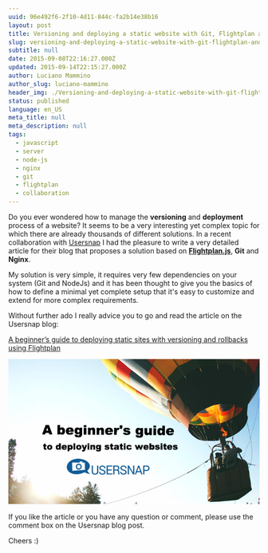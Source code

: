 ```yaml
---
uuid: 96e492f6-2f10-4d11-844c-fa2b14e38b16
layout: post
title: Versioning and deploying a static website with Git, Flightplan and Nginx
slug: versioning-and-deploying-a-static-website-with-git-flightplan-and-nginx
subtitle: null
date: 2015-09-08T22:16:27.000Z
updated: 2015-09-14T22:15:27.000Z
author: Luciano Mammino
author_slug: luciano-mammino
header_img: ./Versioning-and-deploying-a-static-website-with-git-flightplan-and-nginx.jpg
status: published
language: en_US
meta_title: null
meta_description: null
tags:
  - javascript
  - server
  - node-js
  - nginx
  - git
  - flightplan
  - collaboration
---
```


Do you ever wondered how to manage the **versioning** and **deployment** process of a website? It seems to be a very interesting yet complex topic for which there are already thousands of different solutions.
In a recent collaboration with [Usersnap](http://usersnap.com/) I had the pleasure to write a very detailed article for their blog that proposes a solution based on **[Flightplan.js](https://github.com/pstadler/flightplan)**, **Git** and **Nginx**.

My solution is very simple, it requires very few dependencies on your system (Git and NodeJs) and it has been thought to give you the basics of how to define a minimal yet complete setup that it's easy to customize and extend for more complex requirements.

Without further ado I really advice you to go and read the article on the Usersnap blog: 

[A beginner’s guide to deploying static sites with versioning and rollbacks using Flightplan](http://usersnap.com/blog/deploying-static-websites-flightplan/)

[![A beginner's guide to deploying static websites](./a-beginner-s-guide-to-deploying-static-websites-1.jpg)](http://usersnap.com/blog/deploying-static-websites-flightplan/)

If you like the article or you have any question or comment, please use the comment box on the Usersnap blog post.

Cheers :)
